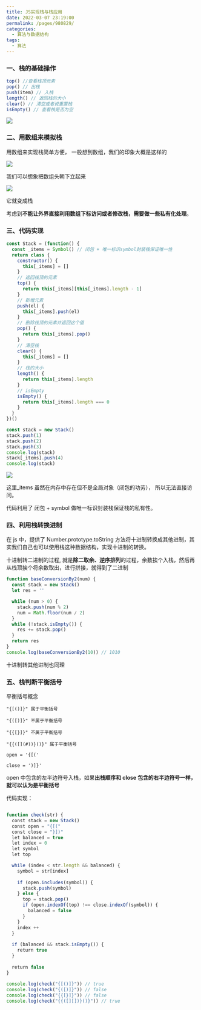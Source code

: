 ```yaml
---
title: JS实现栈与栈应用
date: 2022-03-07 23:19:00
permalink: /pages/980829/
categories:
  - 算法与数据结构
tags:
  - 算法
---
```


### 一、栈的基础操作

```js
top() //查看栈顶元素
pop() // 出栈
push(item) // 入栈
length() // 返回栈的大小
clear() // 清空或者说重置栈
isEmpty() // 查看栈是否为空
```

![](https://qiniu.espe.work/blog/20220307234104.png)

### 二、用数组来模拟栈

用数组来实现栈简单方便， 一般想到数组，我们的印象大概是这样的

![](https://qiniu.espe.work/blog/20220307234507.png)

我们可以想象把数组头朝下立起来

![](https://qiniu.espe.work/blog/20220307234608.png)

它就变成栈

考虑到**不能让外界直接利用数组下标访问或者修改栈，需要做一些私有化处理**。

### 三、代码实现

```js
const Stack = (function() {
  const _items = Symbol() // 闭包 + 唯一标识symbol封装栈保证唯一性
  return class {
    constructor() {
      this[_items] = []
    }
    // 返回栈顶的元素
    top() {
      return this[_items][this[_items].length - 1]
    }
    // 新增元素
    push(el) {
      this[_items].push(el)
    }
    // 删除栈顶的元素并返回这个值
    pop() {
      return this[_items].pop()
    }
    // 清空栈
    clear() {
      this[_items] = []
    }
    // 栈的大小
    length() {
      return this[_items].length
    }
    // isEmpty
    isEmpty() {
      return this[_items].length === 0
    }
  }
})()

const stack = new Stack()
stack.push(1)
stack.push(2)
stack.push(3)
console.log(stack)
stack[_items].push(4)
console.log(stack)
```

![](https://qiniu.espe.work/blog/20220307233224.png)

这里\_items 虽然在内存中存在但不是全局对象（闭包的功劳）， 所以无法直接访问。

代码利用了 闭包 + symbol 做唯一标识封装栈保证栈的私有性。

### 四、利用栈转换进制

在 js 中，提供了 Number.prototype.toString 方法将十进制转换成其他进制，其实我们自己也可以使用栈这种数据结构，实现十进制的转换。

十进制转二进制的过程, 就是**除二取余、逆序排列**的过程，余数挨个入栈，然后再从栈顶挨个将余数取出，进行拼接，就得到了二进制

```js
function baseConversionBy2(num) {
  const stack = new Stack()
  let res = ''

  while (num > 0) {
    stack.push(num % 2)
    num = Math.floor(num / 2)
  }
  while (!stack.isEmpty()) {
    res += stack.pop()
  }
  return res
}
console.log(baseConversionBy2(10)) // 1010
```

十进制转其他进制也同理

### 五、栈判断平衡括号

平衡括号概念

```shell
"{[()]}" 属于平衡括号

"{([)]}" 不属于平衡括号

"{{[}]}" 不属于平衡括号

"{{([](#))}()}" 属于平衡括号

open = '{[('

close = ')]}'

```

open 中包含的左半边符号入栈，如果**出栈顺序和 close 包含的右半边符号一样，就可以认为是平衡括号**

代码实现：

```js

function check(str) {
  const stack = new Stack()
  const open = "{[("
  const close = "}])"
  let balanced = true
  let index = 0
  let symbol
  let top

  while (index < str.length && balanced) {
    symbol = str[index]
​
    if (open.includes(symbol)) {
      stack.push(symbol)
    } else {
      top = stack.pop()
      if (open.indexOf(top) !== close.indexOf(symbol)) {
        balanced = false
      }
    }
    index ++
  }
​
  if (balanced && stack.isEmpty()) {
    return true
  }
​
  return false
}
​
console.log(check("{[()]}")) // true
console.log(check("{([)]}")) // false
console.log(check("{{[}]}")) // false
console.log(check("{{([][])}()}")) // true


```
